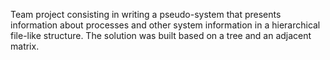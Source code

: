 Team project consisting in writing a pseudo-system that presents information about processes and other system information in a hierarchical file-like structure. The solution was built based on a tree and an adjacent matrix.
